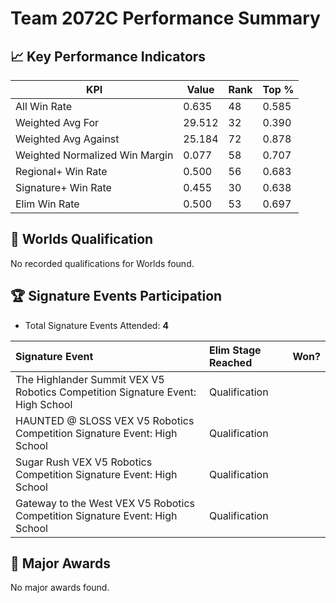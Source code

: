 # Team 2072C Performance Summary

## 📈 Key Performance Indicators
| KPI | Value | Rank | Top % |
| --- | ----- | ---- | ----- |
| All Win Rate | 0.635 | 48 | 0.585 |
| Weighted Avg For | 29.512 | 32 | 0.390 |
| Weighted Avg Against | 25.184 | 72 | 0.878 |
| Weighted Normalized Win Margin | 0.077 | 58 | 0.707 |
| Regional+ Win Rate | 0.500 | 56 | 0.683 |
| Signature+ Win Rate | 0.455 | 30 | 0.638 |
| Elim Win Rate | 0.500 | 53 | 0.697 |


## 🎯 Worlds Qualification
No recorded qualifications for Worlds found.

## 🏆 Signature Events Participation
- Total Signature Events Attended: **4**

| Signature Event | Elim Stage Reached | Won? |
|:----------------|:-------------------|:----|
| The Highlander Summit VEX V5 Robotics Competition Signature Event: High School | Qualification |  |
| HAUNTED @ SLOSS VEX V5 Robotics Competition Signature Event: High School | Qualification |  |
| Sugar Rush VEX V5 Robotics Competition Signature Event: High School | Qualification |  |
| Gateway to the West VEX V5 Robotics Competition Signature Event: High School | Qualification |  |


## 🥇 Major Awards
No major awards found.
